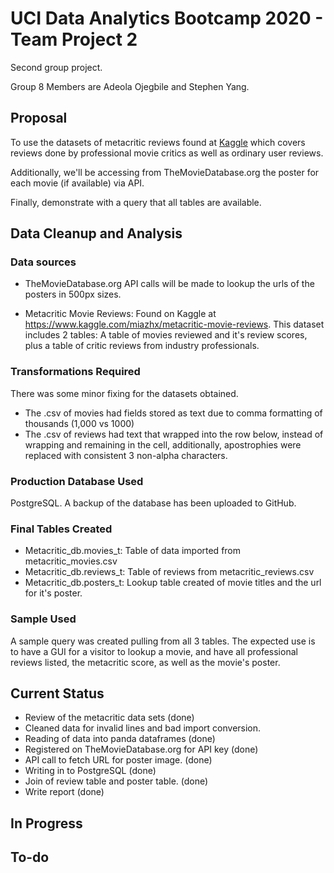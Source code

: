 # UCI Data Analytics Bootcamp 2020 - Team Project 2

Second group project. 

Group 8 Members are Adeola Ojegbile and Stephen Yang.

## Proposal

To use the datasets of metacritic reviews found at [Kaggle](https://www.kaggle.com/miazhx/metacritic-movie-reviews?select=metacritic_reviews.csv) which covers reviews done by professional movie critics as well as ordinary user reviews.

Additionally, we'll be accessing from TheMovieDatabase.org the poster for each movie (if available) via API.

Finally, demonstrate with a query that all tables are available.

## Data Cleanup and Analysis

### Data sources

- TheMovieDatabase.org
	API calls will be made to lookup the urls of the posters in 500px sizes.

- Metacritic Movie Reviews: Found on Kaggle at https://www.kaggle.com/miazhx/metacritic-movie-reviews.
	This dataset includes 2 tables: A table of movies reviewed and it's review scores, plus a table of critic reviews from industry professionals.
	
### Transformations Required	

There was some minor fixing for the datasets obtained.

- The .csv of movies had fields stored as text due to comma formatting of thousands (1,000 vs 1000)
- The .csv of reviews had text that wrapped into the row below, instead of wrapping and remaining in the cell, additionally, apostrophies were replaced with consistent 3 non-alpha characters.
	
### Production Database Used

PostgreSQL. A backup of the database has been uploaded to GitHub.

### Final Tables Created

- Metacritic_db.movies_t: Table of data imported from metacritic_movies.csv
- Metacritic_db.reviews_t: Table of reviews from metacritic_reviews.csv
- Metacritic_db.posters_t: Lookup table created of movie titles and the url for it's poster.
	
### Sample Used

A sample query was created pulling from all 3 tables. The expected use is to have a GUI for a visitor to lookup a movie, and have all professional reviews listed, the metacritic score, as well as the movie's poster.

## Current Status

- Review of the metacritic data sets (done)
- Cleaned data for invalid lines and bad import conversion.
- Reading of data into panda dataframes (done)
- Registered on TheMovieDatabase.org for API key (done)
- API call to fetch URL for poster image. (done)
- Writing in to PostgreSQL (done)
- Join of review table and poster table. (done)
- Write report (done)

## In Progress


## To-do


